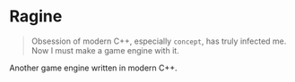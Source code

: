 # Ragine

> Obsession of modern C++, especially `concept`, has truly infected me.
> Now I must make a game engine with it.

Another game engine written in modern C++.
